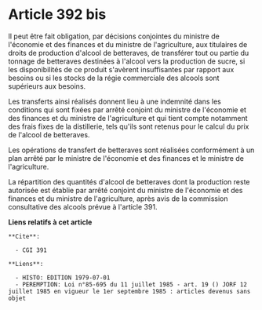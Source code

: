 # Article 392 bis

Il peut être fait obligation, par décisions conjointes du ministre de l'économie et des finances et du ministre de
l'agriculture, aux titulaires de droits de production d'alcool de betteraves, de transférer tout ou partie du tonnage de
betteraves destinées à l'alcool vers la production de sucre, si les disponibilités de ce produit s'avèrent insuffisantes par
rapport aux besoins ou si les stocks de la régie commerciale des alcools sont supérieurs aux besoins.

Les transferts ainsi réalisés donnent lieu à une indemnité dans les conditions qui sont fixées par arrêté conjoint du
ministre de l'économie et des finances et du ministre de l'agriculture et qui tient compte notamment des frais fixes de la
distillerie, tels qu'ils sont retenus pour le calcul du prix de l'alcool de betteraves.

Les opérations de transfert de betteraves sont réalisées conformément à un plan arrêté par le ministre de l'économie et des
finances et le ministre de l'agriculture.

La répartition des quantités d'alcool de betteraves dont la production reste autorisée est établie par arrêté conjoint du
ministre de l'économie et des finances et du ministre de l'agriculture, après avis de la commission consultative des alcools
prévue à l'article 391.

**Liens relatifs à cet article**

	**Cite**:

	  - CGI 391

	**Liens**:

	  - HISTO: EDITION 1979-07-01
	  - PEREMPTION: Loi n°85-695 du 11 juillet 1985 - art. 19 () JORF 12 juillet 1985 en vigueur le 1er septembre 1985 : articles devenus sans objet
